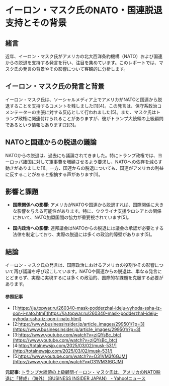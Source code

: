 # イーロン・マスク氏のNATO・国連脱退支持とその背景

## 緒言

近年、イーロン・マスク氏がアメリカの北大西洋条約機構（NATO）および国連からの脱退を支持する発言を行い、注目を集めています。このレポートでは、マスク氏の発言の背景やその影響について客観的に分析します。

## イーロン・マスク氏の発言と背景

イーロン・マスク氏は、ソーシャルメディア上でアメリカがNATOと国連から脱退することを支持するコメントを残しました[1][4]。この発言は、保守系政治コメンテーターの主張に対する反応として行われました[5]。また、マスク氏はトランプ政権に関連付けられることがありますが、彼がトランプ大統領の上級顧問であるという情報もあります[2][3]。

## NATOと国連からの脱退の議論

NATOからの脱退は、過去にも議論されてきました。特にトランプ政権では、ヨーロッパ諸国に対して軍事費を増額させるよう要求し、NATOへの依存を減らす動きがありました[1]。一方、国連からの脱退についても、国連がアメリカの利益に反することがあると指摘する声があります[1]。

## 影響と課題

- **国際関係への影響**: アメリカがNATOや国連から脱退すれば、国際関係に大きな影響を与える可能性があります。特に、ウクライナ支援やロシアとの関係において、NATO加盟国間の協力が重要視されています[5]。
 
- **国内政治への影響**: 連邦議会はNATOからの脱退には議会の承認が必要とする法律を制定しており、実際の脱退には多くの政治的障壁があります[5]。

## 結論

イーロン・マスク氏の発言は、国際政治におけるアメリカの役割やその影響について再び議論を呼び起こしています。NATOや国連からの脱退は、単なる発言にとどまらず、実際に実現するには多くの政治的、国際的な課題を克服する必要があります。

#### 参照記事
- [1:https://ja.topwar.ru/260340-mask-podderzhal-ideju-vyhoda-ssha-iz-oon-i-nato.html](https://ja.topwar.ru/260340-mask-podderzhal-ideju-vyhoda-ssha-iz-oon-i-nato.html)
- [2:https://www.businessinsider.jp/article_images/299501/?p=3](https://www.businessinsider.jp/article_images/299501/?p=3)
- [3:https://www.youtube.com/watch?v=ziQYsBc_btc](https://www.youtube.com/watch?v=ziQYsBc_btc)
- [4:http://totalnewsjp.com/2025/03/02/musk-531/](http://totalnewsjp.com/2025/03/02/musk-531/)
- [5:https://www.youtube.com/watch?v=O31VM3f6GJM](https://www.youtube.com/watch?v=O31VM3f6GJM)


**元記事:** [トランプ大統領の上級顧問イーロン・マスク氏は、アメリカのNATO脱退に「賛成」（海外）（BUSINESS INSIDER JAPAN） - Yahoo!ニュース](https://news.yahoo.co.jp/articles/081b8a74f1824dfe82022e3f08eda2df1bf9a652?source=rss)